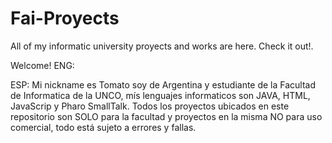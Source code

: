# Fai-Proyects
All of my informatic university proyects and works are here. Check it out!.

Welcome!
ENG:

ESP:
Mi nickname es Tomato soy de Argentina y estudiante de la Facultad de Informatica de la UNCO, mís lenguajes informaticos son JAVA, HTML, JavaScrip y Pharo SmallTalk.
Todos los proyectos ubicados en este repositorio son SOLO para la facultad y proyectos en la misma NO para uso comercial, todo está sujeto a errores y fallas.
